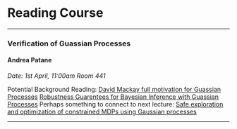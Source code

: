# Reading Course
---------------------------------------------------------

### Verification of Guassian Processes
#### Andrea Patane 
*Date: 1st April, 11:00am Room 441* 

Potential Background Reading:
[David Mackay full motivation for Guassian Processes](http://inference.org.uk/mackay/gpB.pdf)
[Robustness Guarentees for Bayesian Inference with Guassian Processes](https://arxiv.org/pdf/1809.06452.pdf)
Perhaps something to connect to next lecture: 
[Safe exploration and optimization of constrained MDPs using Gaussian processes](https://www.aaai.org/ocs/index.php/AAAI/AAAI18/paper/view/17016/16233)

---------------------------------------------------------

